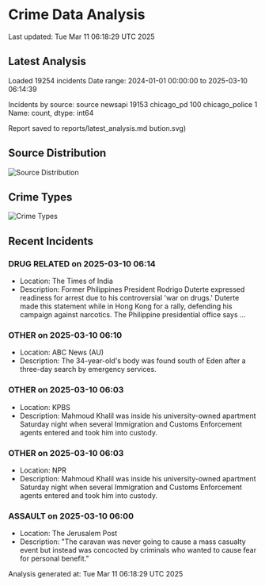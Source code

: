 # Crime Data Analysis
Last updated: Tue Mar 11 06:18:29 UTC 2025

## Latest Analysis

Loaded 19254 incidents
Date range: 2024-01-01 00:00:00 to 2025-03-10 06:14:39

Incidents by source:
source
newsapi           19153
chicago_pd          100
chicago_police        1
Name: count, dtype: int64

Report saved to reports/latest_analysis.md
bution.svg)

## Source Distribution
![Source Distribution](images/source_distribution.svg)

## Crime Types
![Crime Types](images/crime_types.svg)

## Recent Incidents

### DRUG RELATED on 2025-03-10 06:14
- Location: The Times of India
- Description: Former Philippines President Rodrigo Duterte expressed readiness for arrest due to his controversial 'war on drugs.' Duterte made this statement while in Hong Kong for a rally, defending his campaign against narcotics. The Philippine presidential office says …


### OTHER on 2025-03-10 06:10
- Location: ABC News (AU)
- Description: The 34-year-old's body was found south of Eden after a three-day search by emergency services.


### OTHER on 2025-03-10 06:03
- Location: KPBS
- Description: Mahmoud Khalil was inside his university-owned apartment Saturday night when several Immigration and Customs Enforcement agents entered and took him into custody.


### OTHER on 2025-03-10 06:03
- Location: NPR
- Description: Mahmoud Khalil was inside his university-owned apartment Saturday night when several Immigration and Customs Enforcement agents entered and took him into custody.


### ASSAULT on 2025-03-10 06:00
- Location: The Jerusalem Post
- Description: "The caravan was never going to cause a mass casualty event but instead was concocted by criminals who wanted to cause fear for personal benefit."

Analysis generated at: Tue Mar 11 06:18:29 UTC 2025
